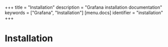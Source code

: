+++
title = "Installation"
description = "Grafana installation documentation"
keywords = ["Grafana", "Installation"]
[menu.docs]
identifier = "installation"
+++

# Installation
